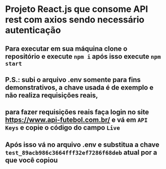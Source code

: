 # Projeto React.js que consome API rest com axios sendo necessário autenticação

## Para executar em sua máquina clone o repositório e execute `npm i` após isso execute `npm start`

## P.S.: subi o arquivo .env somente para fins demonstrativos, a chave usada é de exemplo e não realiza requisições reais, 
## para fazer requisições reais faça login no site https://www.api-futebol.com.br/ e vá em `API Keys` e copie o código do campo `Live`
## Após isso vá no arquivo .env e substitua a chave `test_89acb986c3664fff32ef7286f68deb` atual por a que você copiou
